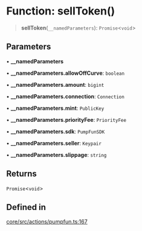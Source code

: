 # Function: sellToken()

> **sellToken**(`__namedParameters`): `Promise`\<`void`\>

## Parameters

• **\_\_namedParameters**

• **\_\_namedParameters.allowOffCurve**: `boolean`

• **\_\_namedParameters.amount**: `bigint`

• **\_\_namedParameters.connection**: `Connection`

• **\_\_namedParameters.mint**: `PublicKey`

• **\_\_namedParameters.priorityFee**: `PriorityFee`

• **\_\_namedParameters.sdk**: `PumpFunSDK`

• **\_\_namedParameters.seller**: `Keypair`

• **\_\_namedParameters.slippage**: `string`

## Returns

`Promise`\<`void`\>

## Defined in

[core/src/actions/pumpfun.ts:167](https://github.com/ai16z/eliza/blob/ee5422db5e0eb83afc9385308b6f420315c50414/core/src/actions/pumpfun.ts#L167)
